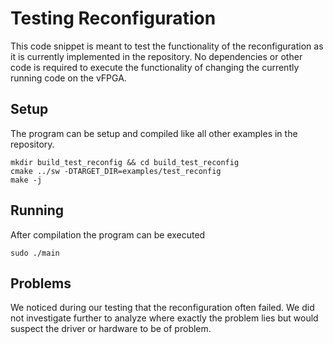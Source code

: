 # Testing Reconfiguration
This code snippet is meant to test the functionality of the reconfiguration as it is currently implemented in the repository. No dependencies or other code is required to execute the functionality of changing the currently running code on the vFPGA. 

## Setup
The program can be setup and compiled like all other examples in the repository.

    mkdir build_test_reconfig && cd build_test_reconfig
    cmake ../sw -DTARGET_DIR=examples/test_reconfig
    make -j

## Running
After compilation the program can be executed

    sudo ./main

## Problems
We noticed during our testing that the reconfiguration often failed. We did not investigate further to analyze where exactly the problem lies but would suspect the driver or hardware to be of problem.